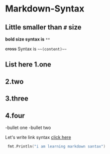 # Markdown-Syntax

## Little smaller than `#` size

**bold size syntax is** `**`

~~cross~~ Syntax is `~~(content)~~`

List here
1.one
--
2.two
--
3.three
--
4.four
--

-bullet one
-bullet two

Let's write link syntax
[click here](https://www.youtube.com/ "Youtube Link")

```go
 fmt.Println("i am learning markdown santax")
```
